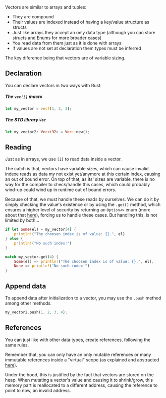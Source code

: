 Vectors are similar to arrays and tuples:
- They are compound 
- Their values are indexed instead of having a key/value structure as structs
- Just like arrays they accept an only data type (although you can store structs and Enums for more broader cases)
- You read data from them just as it is done with arrays
- If values are not set at declaration them types must be inferred 

The key diference being that vectors are of variable sizing.

## Declaration
You can declare vectors in two ways with Rust:

##### The ``vec![]`` macro 
```rust
let my_vector = vec![1, 2, 3];
```

##### The STD library ``Vec`` 
```rust
let my_vector2: Vec<i32> = Vec::new();
```

## Reading
Just as in arrays, we use ``[i]`` to read data inside a vector.

The catch is that, vectors have variable sizes, which can cause invalid indexe reads as data my not exist yet/anymore at this certain index, causing an out of bound error. 
On top of that, as its' sizes are variable, there is no way for the compiler to check/handle this cases, which could probably wind-up could wind up in runtime out of bound errors.

Because of that, we must handle these reads by ourselves. We can do it by simply checking the value's existence or by using the ``.get()`` method, which ensures a higher level of security by returning an ``Option<>`` enum (more about that [here](../../Syntax/Option_Enum)), forcing us to handle these cases.
But handling this, is not limited by both...

```rust
if let Some(el) = my_vector[4] {
	println!("The choosen index is of value: {}.", el)
} else {
	println!("No such index!")
}

match my_vector.get(4) {
	Some(el) => println!("The choosen index is of value: {}.", el),
	None => println!("No such index!")
}
```

## Append data
To append data after initialization to a vector, you may use the ``.push`` method among other methods.
```rust
my_vector2.push(1, 2, 3, 4);
```

## References 
You can just like with other data types, create references, following the same rules. 

Remember that, you can only have an only mutable references or many immutable references inside a "virtual" scope (as explained and abstracted [here](../../Ownership)).

Under the hood, this is justified by the fact that vectors are stored on the heap. When mutating a vector's value and causing it to shrink/grow, this memory part is reallocated to a different address, causing the reference to point to now, an invalid address.






